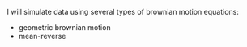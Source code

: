 I will simulate data using several types of brownian motion equations:
- geometric brownian motion 
- mean-reverse
